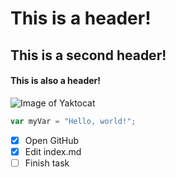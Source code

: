 # This is a header!
## This is a second header!
#### This is also a header!


![Image of Yaktocat](https://octodex.github.com/images/yaktocat.png)

``` javascript
var myVar = "Hello, world!";
``` 

- [x] Open GitHub
- [x] Edit index.md
- [ ] Finish task
